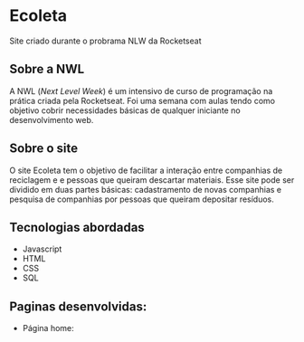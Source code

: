 # Ecoleta
Site criado durante o probrama NLW da Rocketseat


## Sobre a NWL
A NWL (*Next Level Week*) é um intensivo de curso de programação na prática criada pela Rocketseat. Foi uma semana com aulas tendo como objetivo cobrir necessidades básicas de qualquer iniciante no desenvolvimento web.

## Sobre o site
O site Ecoleta tem o objetivo de facilitar a interação entre companhias de reciclagem e e pessoas que queiram descartar materiais. Esse site pode ser dividido em duas partes básicas: cadastramento de novas companhias e pesquisa de companhias por pessoas que queiram depositar resíduos. 

## Tecnologias abordadas
- Javascript
- HTML
- CSS
- SQL

## Paginas desenvolvidas:
- Página home: 
